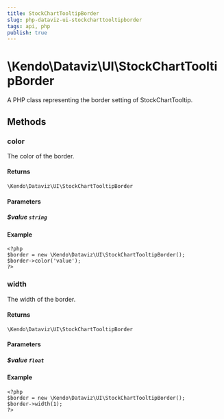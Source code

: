 ```yaml
---
title: StockChartTooltipBorder
slug: php-dataviz-ui-stockcharttooltipborder
tags: api, php
publish: true
---
```


# \Kendo\Dataviz\UI\StockChartTooltipBorder

A PHP class representing the border setting of StockChartTooltip.


## Methods

### color
The color of the border.

#### Returns
`\Kendo\Dataviz\UI\StockChartTooltipBorder`

#### Parameters

##### $value `string`



#### Example 
    <?php
    $border = new \Kendo\Dataviz\UI\StockChartTooltipBorder();
    $border->color('value');
    ?>

### width
The width of the border.

#### Returns
`\Kendo\Dataviz\UI\StockChartTooltipBorder`

#### Parameters

##### $value `float`



#### Example 
    <?php
    $border = new \Kendo\Dataviz\UI\StockChartTooltipBorder();
    $border->width(1);
    ?>

 
